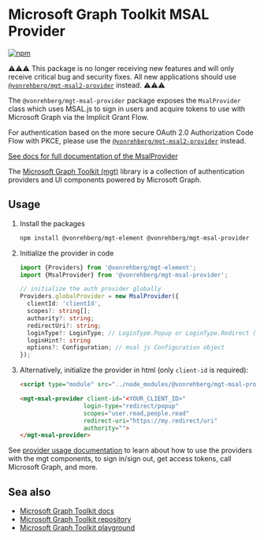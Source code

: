 # Microsoft Graph Toolkit MSAL Provider

[![npm](https://img.shields.io/npm/v/@vonrehberg/mgt-msal-provider?style=for-the-badge)](https://www.npmjs.com/package/@vonrehberg/mgt-msal-provider)

⚠️⚠️⚠️ This package is no longer receiving new features and will only receive critical bug and security fixes. All new applications should use [`@vonrehberg/mgt-msal2-provider`](https://learn.microsoft.com/graph/toolkit/providers/msal2) instead. ⚠️⚠️⚠️

The `@vonrehberg/mgt-msal-provider` package exposes the `MsalProvider` class which uses MSAL.js to sign in users and acquire tokens to use with Microsoft Graph via the Implicit Grant Flow.

For authentication based on the more secure OAuth 2.0 Authorization Code Flow with PKCE, please use the [`@vonrehberg/mgt-msal2-provider`](https://learn.microsoft.com/graph/toolkit/providers/msal2) instead.

[See docs for full documentation of the MsalProvider](https://learn.microsoft.com/graph/toolkit/providers/msal)

The [Microsoft Graph Toolkit (mgt)](https://aka.ms/mgt) library is a collection of authentication providers and UI components powered by Microsoft Graph. 

## Usage

1. Install the packages

    ```bash
    npm install @vonrehberg/mgt-element @vonrehberg/mgt-msal-provider
    ```

2. Initialize the provider in code

    ```ts
    import {Providers} from '@vonrehberg/mgt-element';
    import {MsalProvider} from '@vonrehberg/mgt-msal-provider';

    // initialize the auth provider globally
    Providers.globalProvider = new MsalProvider({
      clientId: 'clientId',
      scopes?: string[];
      authority?: string;
      redirectUri?: string;
      loginType?: LoginType; // LoginType.Popup or LoginType.Redirect (redirect is default)
      loginHint?: string
      options?: Configuration; // msal js Configuration object
    });
    ```

3. Alternatively, initialize the provider in html (only `client-id` is required):

    ```html
    <script type="module" src="../node_modules/@vonrehberg/mgt-msal-provider/dist/es6/index.js" />

    <mgt-msal-provider client-id="<YOUR_CLIENT_ID>"
                      login-type="redirect/popup" 
                      scopes="user.read,people.read" 
                      redirect-uri="https://my.redirect/uri" 
                      authority=""> 
    </mgt-msal-provider> 
    ```

See [provider usage documentation](https://learn.microsoft.com/graph/toolkit/providers) to learn about how to use the providers with the mgt components, to sign in/sign out, get access tokens, call Microsoft Graph, and more.

## Sea also
* [Microsoft Graph Toolkit docs](https://aka.ms/mgt-docs)
* [Microsoft Graph Toolkit repository](https://aka.ms/mgt)
* [Microsoft Graph Toolkit playground](https://mgt.dev)